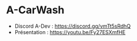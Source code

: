 # A-CarWash 

- Discord A-Dev : https://discord.gg/vmTt5sRdhQ
- Présentation : https://youtu.be/Fy27ESXmfHE
